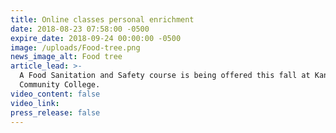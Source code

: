 ```yaml
---
title: Online classes personal enrichment
date: 2018-08-23 07:58:00 -0500
expire_date: 2018-09-24 00:00:00 -0500
image: /uploads/Food-tree.png
news_image_alt: Food tree
article_lead: >-
  A Food Sanitation and Safety course is being offered this fall at Kankakee
  Community College.
video_content: false
video_link:
press_release: false
---
```

